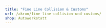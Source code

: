 ```yaml
---
title: "Fine Line Collision & Customs"
url: /akron/fine-line-collision-und-customs/
shop: Autowerkstatt
---
```

